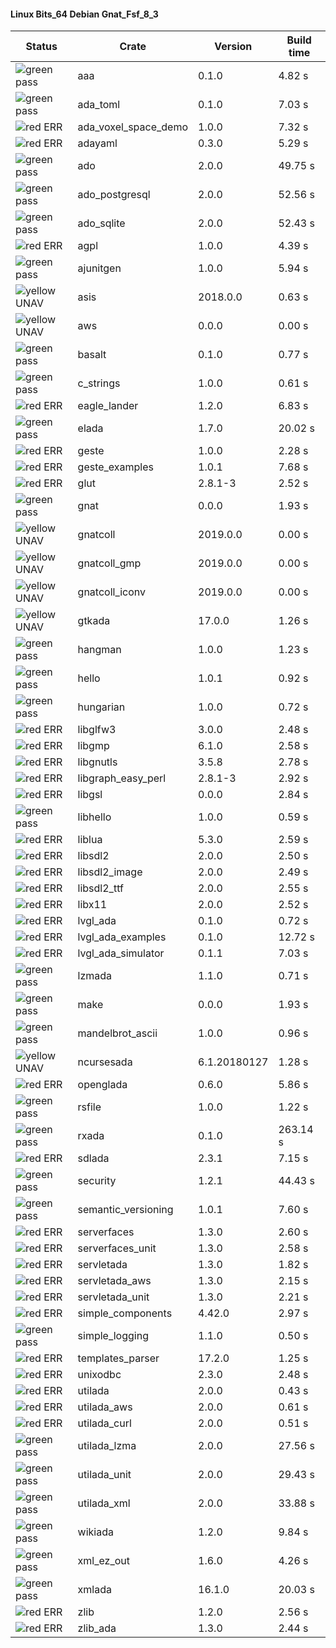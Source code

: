 #### Linux Bits_64 Debian Gnat_Fsf_8_3

| Status | Crate | Version | Build time |
| --- | --- | --- | --- |
|![green](https://placehold.it/8/00aa00/000000?text=+) pass | aaa | 0.1.0 |  4.82 s |
|![green](https://placehold.it/8/00aa00/000000?text=+) pass | ada_toml | 0.1.0 |  7.03 s |
|![red](https://placehold.it/8/ff0000/000000?text=+) ERR  | ada_voxel_space_demo | 1.0.0 |  7.32 s |
|![red](https://placehold.it/8/ff0000/000000?text=+) ERR  | adayaml | 0.3.0 |  5.29 s |
|![green](https://placehold.it/8/00aa00/000000?text=+) pass | ado | 2.0.0 |  49.75 s |
|![green](https://placehold.it/8/00aa00/000000?text=+) pass | ado_postgresql | 2.0.0 |  52.56 s |
|![green](https://placehold.it/8/00aa00/000000?text=+) pass | ado_sqlite | 2.0.0 |  52.43 s |
|![red](https://placehold.it/8/ff0000/000000?text=+) ERR  | agpl | 1.0.0 |  4.39 s |
|![green](https://placehold.it/8/00aa00/000000?text=+) pass | ajunitgen | 1.0.0 |  5.94 s |
|![yellow](https://placehold.it/8/ffbb00/000000?text=+) UNAV | asis | 2018.0.0 |  0.63 s |
|![yellow](https://placehold.it/8/ffbb00/000000?text=+) UNAV | aws | 0.0.0 |  0.00 s |
|![green](https://placehold.it/8/00aa00/000000?text=+) pass | basalt | 0.1.0 |  0.77 s |
|![green](https://placehold.it/8/00aa00/000000?text=+) pass | c_strings | 1.0.0 |  0.61 s |
|![red](https://placehold.it/8/ff0000/000000?text=+) ERR  | eagle_lander | 1.2.0 |  6.83 s |
|![green](https://placehold.it/8/00aa00/000000?text=+) pass | elada | 1.7.0 |  20.02 s |
|![red](https://placehold.it/8/ff0000/000000?text=+) ERR  | geste | 1.0.0 |  2.28 s |
|![red](https://placehold.it/8/ff0000/000000?text=+) ERR  | geste_examples | 1.0.1 |  7.68 s |
|![red](https://placehold.it/8/ff0000/000000?text=+) ERR  | glut | 2.8.1-3 |  2.52 s |
|![green](https://placehold.it/8/00aa00/000000?text=+) pass | gnat | 0.0.0 |  1.93 s |
|![yellow](https://placehold.it/8/ffbb00/000000?text=+) UNAV | gnatcoll | 2019.0.0 |  0.00 s |
|![yellow](https://placehold.it/8/ffbb00/000000?text=+) UNAV | gnatcoll_gmp | 2019.0.0 |  0.00 s |
|![yellow](https://placehold.it/8/ffbb00/000000?text=+) UNAV | gnatcoll_iconv | 2019.0.0 |  0.00 s |
|![yellow](https://placehold.it/8/ffbb00/000000?text=+) UNAV | gtkada | 17.0.0 |  1.26 s |
|![green](https://placehold.it/8/00aa00/000000?text=+) pass | hangman | 1.0.0 |  1.23 s |
|![green](https://placehold.it/8/00aa00/000000?text=+) pass | hello | 1.0.1 |  0.92 s |
|![green](https://placehold.it/8/00aa00/000000?text=+) pass | hungarian | 1.0.0 |  0.72 s |
|![red](https://placehold.it/8/ff0000/000000?text=+) ERR  | libglfw3 | 3.0.0 |  2.48 s |
|![red](https://placehold.it/8/ff0000/000000?text=+) ERR  | libgmp | 6.1.0 |  2.58 s |
|![red](https://placehold.it/8/ff0000/000000?text=+) ERR  | libgnutls | 3.5.8 |  2.78 s |
|![red](https://placehold.it/8/ff0000/000000?text=+) ERR  | libgraph_easy_perl | 2.8.1-3 |  2.92 s |
|![red](https://placehold.it/8/ff0000/000000?text=+) ERR  | libgsl | 0.0.0 |  2.84 s |
|![green](https://placehold.it/8/00aa00/000000?text=+) pass | libhello | 1.0.0 |  0.59 s |
|![red](https://placehold.it/8/ff0000/000000?text=+) ERR  | liblua | 5.3.0 |  2.59 s |
|![red](https://placehold.it/8/ff0000/000000?text=+) ERR  | libsdl2 | 2.0.0 |  2.50 s |
|![red](https://placehold.it/8/ff0000/000000?text=+) ERR  | libsdl2_image | 2.0.0 |  2.49 s |
|![red](https://placehold.it/8/ff0000/000000?text=+) ERR  | libsdl2_ttf | 2.0.0 |  2.55 s |
|![red](https://placehold.it/8/ff0000/000000?text=+) ERR  | libx11 | 2.0.0 |  2.52 s |
|![red](https://placehold.it/8/ff0000/000000?text=+) ERR  | lvgl_ada | 0.1.0 |  0.72 s |
|![red](https://placehold.it/8/ff0000/000000?text=+) ERR  | lvgl_ada_examples | 0.1.0 |  12.72 s |
|![red](https://placehold.it/8/ff0000/000000?text=+) ERR  | lvgl_ada_simulator | 0.1.1 |  7.03 s |
|![green](https://placehold.it/8/00aa00/000000?text=+) pass | lzmada | 1.1.0 |  0.71 s |
|![green](https://placehold.it/8/00aa00/000000?text=+) pass | make | 0.0.0 |  1.93 s |
|![green](https://placehold.it/8/00aa00/000000?text=+) pass | mandelbrot_ascii | 1.0.0 |  0.96 s |
|![yellow](https://placehold.it/8/ffbb00/000000?text=+) UNAV | ncursesada | 6.1.20180127 |  1.28 s |
|![red](https://placehold.it/8/ff0000/000000?text=+) ERR  | openglada | 0.6.0 |  5.86 s |
|![green](https://placehold.it/8/00aa00/000000?text=+) pass | rsfile | 1.0.0 |  1.22 s |
|![green](https://placehold.it/8/00aa00/000000?text=+) pass | rxada | 0.1.0 |  263.14 s |
|![red](https://placehold.it/8/ff0000/000000?text=+) ERR  | sdlada | 2.3.1 |  7.15 s |
|![green](https://placehold.it/8/00aa00/000000?text=+) pass | security | 1.2.1 |  44.43 s |
|![green](https://placehold.it/8/00aa00/000000?text=+) pass | semantic_versioning | 1.0.1 |  7.60 s |
|![red](https://placehold.it/8/ff0000/000000?text=+) ERR  | serverfaces | 1.3.0 |  2.60 s |
|![red](https://placehold.it/8/ff0000/000000?text=+) ERR  | serverfaces_unit | 1.3.0 |  2.58 s |
|![red](https://placehold.it/8/ff0000/000000?text=+) ERR  | servletada | 1.3.0 |  1.82 s |
|![red](https://placehold.it/8/ff0000/000000?text=+) ERR  | servletada_aws | 1.3.0 |  2.15 s |
|![red](https://placehold.it/8/ff0000/000000?text=+) ERR  | servletada_unit | 1.3.0 |  2.21 s |
|![red](https://placehold.it/8/ff0000/000000?text=+) ERR  | simple_components | 4.42.0 |  2.97 s |
|![green](https://placehold.it/8/00aa00/000000?text=+) pass | simple_logging | 1.1.0 |  0.50 s |
|![red](https://placehold.it/8/ff0000/000000?text=+) ERR  | templates_parser | 17.2.0 |  1.25 s |
|![red](https://placehold.it/8/ff0000/000000?text=+) ERR  | unixodbc | 2.3.0 |  2.48 s |
|![red](https://placehold.it/8/ff0000/000000?text=+) ERR  | utilada | 2.0.0 |  0.43 s |
|![red](https://placehold.it/8/ff0000/000000?text=+) ERR  | utilada_aws | 2.0.0 |  0.61 s |
|![red](https://placehold.it/8/ff0000/000000?text=+) ERR  | utilada_curl | 2.0.0 |  0.51 s |
|![green](https://placehold.it/8/00aa00/000000?text=+) pass | utilada_lzma | 2.0.0 |  27.56 s |
|![green](https://placehold.it/8/00aa00/000000?text=+) pass | utilada_unit | 2.0.0 |  29.43 s |
|![green](https://placehold.it/8/00aa00/000000?text=+) pass | utilada_xml | 2.0.0 |  33.88 s |
|![green](https://placehold.it/8/00aa00/000000?text=+) pass | wikiada | 1.2.0 |  9.84 s |
|![green](https://placehold.it/8/00aa00/000000?text=+) pass | xml_ez_out | 1.6.0 |  4.26 s |
|![green](https://placehold.it/8/00aa00/000000?text=+) pass | xmlada | 16.1.0 |  20.03 s |
|![red](https://placehold.it/8/ff0000/000000?text=+) ERR  | zlib | 1.2.0 |  2.56 s |
|![red](https://placehold.it/8/ff0000/000000?text=+) ERR  | zlib_ada | 1.3.0 |  2.44 s |
